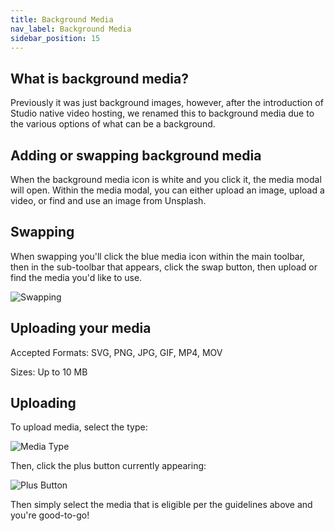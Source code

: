```yaml
---
title: Background Media
nav_label: Background Media
sidebar_position: 15
---
```


## What is background media?

Previously it was just background images, however, after the introduction of Studio native video hosting, we renamed
this to background media due to the various options of what can be a background.

## Adding or swapping background media

When the background media icon is white and you click it, the media modal will open. Within the media modal, you can
either upload an image, upload a video, or find and use an image from Unsplash.

## Swapping

When swapping you'll click the blue media icon within the main toolbar, then in the sub-toolbar that appears, click the
swap button, then upload or find the media you'd like to use.

![Swapping](/assets/studio/d33v4339jhl8k0.cloudfront.netdocsassets5e4848762c7d3a7e9ae7ce2dimages5ec2e6682c7d3a5ea54b5683file-xXzWpLONXD.png)

## Uploading your media

Accepted Formats: SVG, PNG, JPG, GIF, MP4, MOV

Sizes: Up to 10 MB

## **Uploading**

To upload media, select the type:

![Media Type](/assets/studio/media-type.gif)

Then, click the plus button currently appearing:

![Plus Button](/assets/studio/d33v4339jhl8k0.cloudfront.netdocsassets5e4848762c7d3a7e9ae7ce2dimages5ec2e7d22c7d3a5ea54b568ffile-SCfpkANCTH.png)

Then simply select the media that is eligible per the guidelines above and you're good-to-go!

